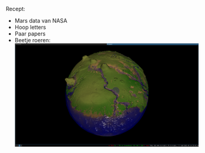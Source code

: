 Recept:
- Mars data van NASA
- Hoop letters
- Paar papers
- Beetje roeren:
 ![mars_screenshot](./screenshots/Screenshot_2021-01-14_234113.png)
